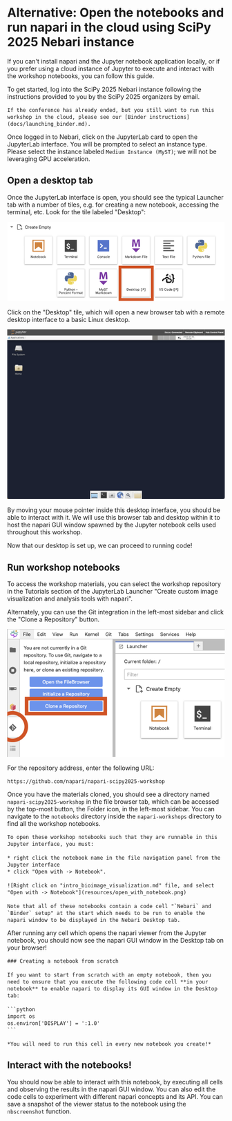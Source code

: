 # Alternative: Open the notebooks and run napari in the cloud using SciPy 2025 Nebari instance

If you can't install napari and the Jupyter notebook application locally, or if you prefer using a cloud instance of Jupyter to execute and interact with the workshop notebooks, you can follow this guide.

To get started, log into the SciPy 2025 Nebari instance following the instructions provided to you by the SciPy 2025 organizers by email.

```{tip}
If the conference has already ended, but you still want to run this workshop in the cloud, please see our [Binder instructions](docs/launching_binder.md).
```

Once logged in to Nebari, click on the JupyterLab card to open the JupyterLab interface. You will be prompted to select an instance type. Please select the instance labeled `Medium Instance (MyST)`; we will not be leveraging GPU acceleration.

## Open a desktop tab

Once the JupyterLab interface is open, you should see the typical Launcher tab with a number of tiles, e.g. for creating a new notebook, accessing the terminal, etc. Look for the tile labeled "Desktop":

![Nebari JupyterLab Launcher tab with Desktop tile indicated in red](resources/nebari-jupyterlab-launcher.png)

Click on the "Desktop" tile, which will open a new browser tab with a remote desktop interface to a basic Linux desktop. 

![Linux desktop in Nebari JupyterHub](resources/nebari-desktop.png)

By moving your mouse pointer inside this desktop interface, you should be able to interact with it. We will use this browser tab and desktop within it to host the napari GUI window spawned by the Jupyter notebook cells used throughout this workshop.

Now that our desktop is set up, we can proceed to running code!

## Run workshop notebooks

To access the workshop materials, you can select the workshop repository in the Tutorials section of the JupyterLab Launcher "Create custom image visualization and analysis tools with napari".  

Alternately, you can use the Git integration in the left-most sidebar and click the "Clone a Repository" button.


![Nebari JupyterHub Git integration](resources/nebari-git-integration.png)

For the repository address, enter the following URL:
```
https://github.com/napari/napari-scipy2025-workshop
```

Once you have the materials cloned, you should see a directory named `napari-scipy2025-workshop` in the file browser tab, which can be accessed by the top-most button, the Folder icon, in the left-most sidebar.  You can navigate to the `notebooks` directory inside the `napari-workshops` directory to find all the workshop notebooks.

```{important}
To open these workshop notebooks such that they are runnable in this Jupyter interface, you must:

* right click the notebook name in the file navigation panel from the Jupyter interface
* click "Open with -> Notebook".

![Right click on "intro_bioimage_visualization.md" file, and select "Open with -> Notebook"](resources/open_with_notebook.png)

Note that all of these notebooks contain a code cell "`Nebari` and `Binder` setup" at the start which needs to be run to enable the napari window to be displayed in the Nebari Desktop tab. 
```

After running any cell which opens the napari viewer from the Jupyter notebook, you should now see the napari GUI window in the Desktop tab on your browser!

````{tip}
### Creating a notebook from scratch

If you want to start from scratch with an empty notebook, then you need to ensure that you execute the following code cell **in your notebook** to enable napari to display its GUI window in the Desktop tab:

```python
import os
os.environ['DISPLAY'] = ':1.0'
```

*You will need to run this cell in every new notebook you create!*
````

## Interact with the notebooks!

You should now be able to interact with this notebook, by executing all cells and observing the results in the napari GUI window. You can also edit the code cells to experiment with different napari concepts and its API. You can save a snapshot of the viewer status to the notebook using the `nbscreenshot` function.
